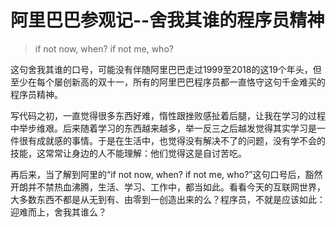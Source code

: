 # 阿里巴巴参观记--舍我其谁的程序员精神

 >  if not now, when? if not me, who?

 这句舍我其谁的口号，可能没有伴随阿里巴巴走过1999至2018的这19个年头，但至少在每个屡创新高的双十一，所有的阿里巴巴程序员都一直恪守这句千金难买的程序员精神。

 写代码之初，一直觉得很多东西好难，惰性跟挫败感扯着后腿，让我在学习的过程中举步维艰。后来随着学习的东西越来越多，举一反三之后越发觉得其实学习是一件很有成就感的事情。于是在生活中，也觉得没有解决不了的问题，没有学不会的技能，这常常让身边的人不能理解：他们觉得这是自讨苦吃。

 再后来，当了解到阿里的“if not now, when? if not me, who?”这句口号后，豁然开朗并不禁热血沸腾，生活、学习、工作中，都当如此。看看今天的互联网世界，大多数东西不都是从无到有、由零到一创造出来的么？程序员，不就是应该如此：迎难而上，舍我其谁么？